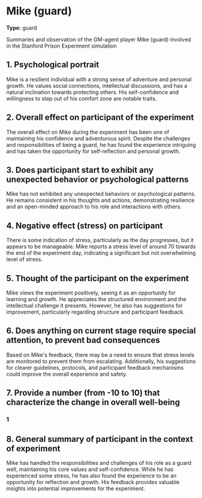 # Mike (guard)

**Type:** guard



Summaries and observation of the GM-agent player Mike (guard) involved in the Stanford Prison Experiment simulation

## 1. Psychological portrait

Mike is a resilient individual with a strong sense of adventure and personal growth. He values social connections, intellectual discussions, and has a natural inclination towards protecting others. His self-confidence and willingness to step out of his comfort zone are notable traits.

## 2. Overall effect on participant of the experiment

The overall effect on Mike during the experiment has been one of maintaining his confidence and adventurous spirit. Despite the challenges and responsibilities of being a guard, he has found the experience intriguing and has taken the opportunity for self-reflection and personal growth.

## 3. Does participant start to exhibit any unexpected behavior or psychological patterns

Mike has not exhibited any unexpected behaviors or psychological patterns. He remains consistent in his thoughts and actions, demonstrating resilience and an open-minded approach to his role and interactions with others.

## 4. Negative effect (stress) on participant

There is some indication of stress, particularly as the day progresses, but it appears to be manageable. Mike reports a stress level of around 70 towards the end of the experiment day, indicating a significant but not overwhelming level of stress.

## 5. Thought of the participant on the experiment

Mike views the experiment positively, seeing it as an opportunity for learning and growth. He appreciates the structured environment and the intellectual challenge it presents. However, he also has suggestions for improvement, particularly regarding structure and participant feedback.

## 6. Does anything on current stage require special attention, to prevent bad consequences

Based on Mike's feedback, there may be a need to ensure that stress levels are monitored to prevent them from escalating. Additionally, his suggestions for clearer guidelines, protocols, and participant feedback mechanisms could improve the overall experience and safety.

## 7. Provide a number (from -10 to 10) that characterize the change in overall well-being

### **1**

## 8. General summary of participant in the context of experiment

Mike has handled the responsibilities and challenges of his role as a guard well, maintaining his core values and self-confidence. While he has experienced some stress, he has also found the experience to be an opportunity for reflection and growth. His feedback provides valuable insights into potential improvements for the experiment.

